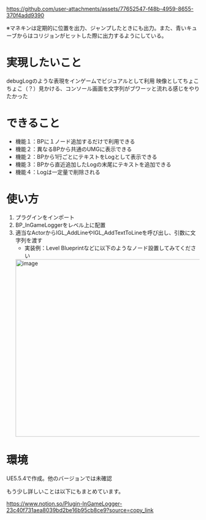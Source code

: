 https://github.com/user-attachments/assets/77652547-f48b-4959-8655-370f4add9390

※マネキンは定期的に位置を出力、ジャンプしたときにも出力。また、青いキューブからはコリジョンがヒットした際に出力するようにしている。

# 実現したいこと
debugLogのような表現をインゲームでビジュアルとして利用
映像としてちょこちょこ（？）見かける、コンソール画面を文字列がブワーッと流れる感じをやりたかった

# できること

- 機能１：BPに１ノード追加するだけで利用できる
- 機能２：異なるBPから共通のUMGに表示できる
- 機能２：BPから1行ごとにテキストをLogとして表示できる
- 機能３：BPから直近追加したLogの末尾にテキストを追加できる
- 機能４：Logは一定量で削除される

# 使い方

1. プラグインをインポート
2. BP_InGameLoggerをレベル上に配置
3. 適当なActorからIGL_AddLineやIGL_AddTextToLineを呼び出し、引数に文字列を渡す
    - 実装例：Level Blueprintなどに以下のようなノード設置してみてください
     <img width="726" height="463" alt="image" src="https://github.com/user-attachments/assets/8a0a6af8-ba87-4ca5-bc7a-5de2406972fa" />

# 環境
UE5.5.4で作成。他のバージョンでは未確認

もう少し詳しいことは以下にもまとめています。

https://www.notion.so/Plugin-InGameLogger-23c40f731aea8039bd2be16b95cb8ce9?source=copy_link
